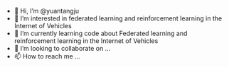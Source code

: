 - 👋 Hi, I’m @yuantangju
- 👀 I’m interested in federated learning and reinforcement learning in the Internet of Vehicles
- 🌱 I’m currently learning code about Federated learning and reinforcement learning in the Internet of Vehicles
- 💞️ I’m looking to collaborate on ...
- 📫 How to reach me ...

<!---
yuantangju/yuantangju is a ✨ special ✨ repository because its `README.md` (this file) appears on your GitHub profile.
You can click the Preview link to take a look at your changes.
--->
